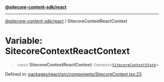 [**@sitecore-content-sdk/react**](../README.md)

***

[@sitecore-content-sdk/react](../README.md) / SitecoreContextReactContext

# Variable: SitecoreContextReactContext

> `const` **SitecoreContextReactContext**: `Context`\<[`SitecoreContextState`](../interfaces/SitecoreContextState.md)\>

Defined in: [packages/react/src/components/SitecoreContext.tsx:23](https://github.com/Sitecore/content-sdk/blob/6011964d1f248a508bbfba336ef2d9fbb216116e/packages/react/src/components/SitecoreContext.tsx#L23)
